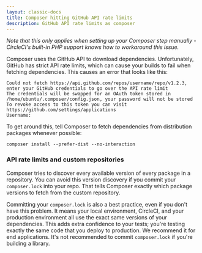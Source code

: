 ```yaml
---
layout: classic-docs
title: Composer hitting GitHub API rate limits
description: GitHub API rate limits as composer
---
```


*Note that this only applies when setting up your Composer step manually -
CircleCI's built-in PHP support knows how to workaround this issue.*

Composer uses the GitHub API to download dependencies. Unfortunately, GitHub 
has strict API rate limits, which can cause your builds to fail when fetching 
dependencies. This causes an error that looks like this:

```
Could not fetch https://api.github.com/repos/username/repo/v1.2.3, enter your GitHub credentials to go over the API rate limit
The credentials will be swapped for an OAuth token stored in /home/ubuntu/.composer/config.json, your password will not be stored
To revoke access to this token you can visit https://github.com/settings/applications
Username:
```

To get around this, tell Composer to fetch dependencies from distribution packages whenever possible:

```
composer install --prefer-dist --no-interaction
```

### API rate limits and custom repositories

Composer tries to discover every available version of every package in a 
repository. You can avoid this version discovery if you commit your 
`composer.lock` into your repo. That tells Composer exactly which package 
versions to fetch from the custom repository.

Committing your `composer.lock` is also a best practice, even if you don't have 
this problem. It means your local environment, CircleCI, and your production 
environment all use the exact same versions of your dependencies. This adds 
extra confidence to your tests; you're testing exactly the same code that you 
deploy to production. We recommend it for end applications. It's not 
recommended to commit `composer.lock` if you're building a library.
